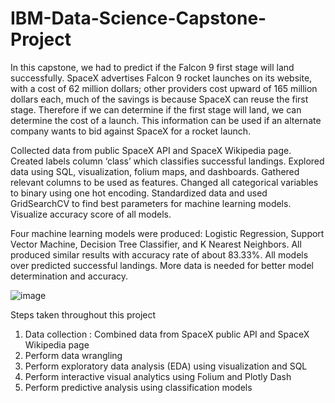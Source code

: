 # IBM-Data-Science-Capstone-Project
In this capstone, we had to predict if the Falcon 9 first stage will land successfully. SpaceX advertises Falcon 9 rocket launches on its website, with a cost of 62 million dollars; other providers cost upward of 165 million dollars each, much of the savings is because SpaceX can reuse the first stage. Therefore if we can determine if the first stage will land, we can determine the cost of a launch. This information can be used if an alternate company wants to bid against SpaceX for a rocket launch.


Collected data from public SpaceX API and SpaceX Wikipedia page. Created labels  column ‘class’ which classifies successful landings. Explored data using SQL,  visualization, folium maps, and dashboards. Gathered relevant columns to be used as  features. Changed all categorical variables to binary using one hot encoding.  Standardized data and used GridSearchCV to find best parameters for machine learning  models. Visualize accuracy score of all models.


Four machine learning models were produced: Logistic Regression, Support Vector  Machine, Decision Tree Classifier, and K Nearest Neighbors. All produced similar results  with accuracy rate of about 83.33%. All models over predicted successful landings. More  data is needed for better model determination and accuracy.

![image](https://user-images.githubusercontent.com/41456447/154999630-825bc7c6-47b8-42eb-bfac-993dc558a73b.png)


Steps taken throughout this project
1. Data collection : Combined data from SpaceX public API and SpaceX Wikipedia page
2. Perform data wrangling
3. Perform exploratory data analysis (EDA) using visualization and SQL
4. Perform interactive visual analytics using Folium and Plotly Dash
5. Perform predictive analysis using classification models





